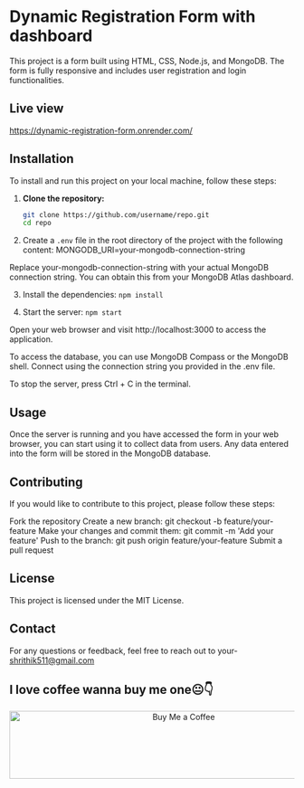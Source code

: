 # Dynamic Registration Form with dashboard

This project is a form built using HTML, CSS, Node.js, and MongoDB. The form is fully responsive and includes user registration and login functionalities.

## Live view 
https://dynamic-registration-form.onrender.com/

## Installation

To install and run this project on your local machine, follow these steps:

1. **Clone the repository:**

   ```bash
   git clone https://github.com/username/repo.git
   cd repo

2. Create a `.env` file in the root directory of the project with the following content:
MONGODB_URI=your-mongodb-connection-string

Replace your-mongodb-connection-string with your actual MongoDB connection string. You can obtain this from your MongoDB Atlas dashboard.

3. Install the dependencies:
`npm install`

4. Start the server:
`npm start`

Open your web browser and visit http://localhost:3000 to access the application.

To access the database, you can use MongoDB Compass or the MongoDB shell. Connect using the connection string you provided in the .env file.

To stop the server, press Ctrl + C in the terminal.

## Usage
Once the server is running and you have accessed the form in your web browser, you can start using it to collect data from users. Any data entered into the form will be stored in the MongoDB database.

## Contributing
If you would like to contribute to this project, please follow these steps:

Fork the repository
Create a new branch: git checkout -b feature/your-feature
Make your changes and commit them: git commit -m 'Add your feature'
Push to the branch: git push origin feature/your-feature
Submit a pull request

## License
This project is licensed under the MIT License.

## Contact
For any questions or feedback, feel free to reach out to your- shrithik511@gmail.com

<h2> I love coffee wanna buy me one😐👇</h2>
<p align="center">
  <a href="https://www.buymeacoffee.com/codersvoice" target="_blank">
    <img src="https://cdn.buymeacoffee.com/buttons/v2/default-yellow.png" alt="Buy Me a Coffee" style="height: 120px; width: 600px;" >
  </a>
</p>
